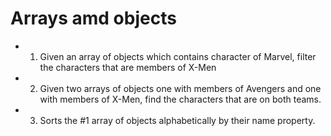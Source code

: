 # Arrays amd objects
- 1. Given an array of objects which contains character of Marvel, filter the characters that are members of X-Men
- 2. Given two arrays of objects one with members of Avengers and one with members of X-Men, find the characters that are on both teams.
- 3. Sorts the #1 array of objects alphabetically by their name property.

